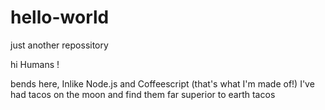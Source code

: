 # hello-world
just another repossitory

hi Humans !

bends here, Inlike Node.js and Coffeescript (that's what I'm made of!)
I've had tacos on the moon and find them far superior to earth tacos
